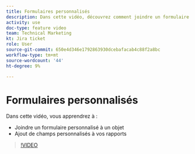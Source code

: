 ```yaml
---
title: Formulaires personnalisés
description: Dans cette vidéo, découvrez comment joindre un formulaire personnalisé à un objet et ajouter des champs personnalisés aux rapports.
activity: use
doc-type: feature video
team: Technical Marketing
kt: Jira ticket
role: User
source-git-commit: 650e4d346e1792863930dcebafacab4c88f2a8bc
workflow-type: tm+mt
source-wordcount: '44'
ht-degree: 9%

---
```


# Formulaires personnalisés

Dans cette vidéo, vous apprendrez à :

* Joindre un formulaire personnalisé à un objet
* Ajout de champs personnalisés à vos rapports

>[!VIDEO](https://video.tv.adobe.com/v/335173/?quality=12&learn=on)
